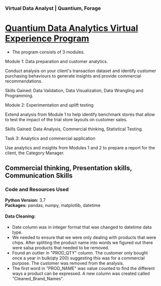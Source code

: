 ### Virtual Data Analyst | Quantium, Forage

# [Quantium Data Analytics Virtual Experience Program](https://www.theforage.com/virtual-internships/NkaC7knWtjSbi6aYv)

- The program consists of 3 modules.

Module 1: Data preparation and customer analytics. 

Conduct analysis on your client's transaction dataset and identify customer purchasing behaviours to generate insights and provide commercial recommendations.

Skills Gained: Data Validation, Data Visualization, Data Wrangling and Programming.

Module 2: Experimentation and uplift testing

Extend analysis from Module 1 to help identify benchmark stores that allow to test the impact of the trial store layouts on customer sales.

Skills Gained: Data Analysis, Commercial thinking, Statistical Testing.

Task 3: Analytics and commercial application

Use analytics and insights from Modules 1 and 2 to prepare a report for the client, the Category Manager.

Commercial thinking, Presentation skills, Communication Skills
---

### Code and Resources Used
**Python Version:** 3.7\
**Packages:** pandas, numpy, matplotlib, datetime

#### Data Cleaning:

* Date column was in integer format that was changed to datetime data type.
* We needed to ensure that we were only dealing with products that were chips. After splitting the product name into words we figured out there were salsa products that needed to be removed. 
* Found an outlier in "PROD_QTY" column. The customer only bought once a year in bulk(qty 200) suggesting this was for a commercial purpose. The customer was removed from the analysis.
* The first word in "PROD_NAME" was value counted to find the different ways a product can be expressed. A new column was created called "Cleaned_Brand_Names".
